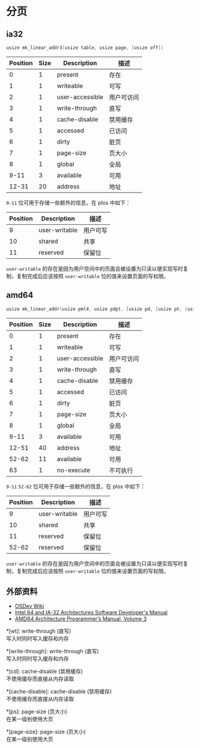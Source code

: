 
# 分页

## ia32

```c
usize mk_linear_addr3(usize table, usize page, [usize off])
```

| Position | Size | Description     | 描述       |
|----------|------|-----------------|------------|
| 0        | 1    | present         | 存在       |
| 1        | 1    | writeable       | 可写       |
| 2        | 1    | user-accessible | 用户可访问 |
| 3        | 1    | write-through   | 直写       |
| 4        | 1    | cache-disable   | 禁用缓存   |
| 5        | 1    | accessed        | 已访问     |
| 6        | 1    | dirty           | 脏页       |
| 7        | 1    | page-size       | 页大小     |
| 8        | 1    | global          | 全局       |
| 9-11     | 3    | available       | 可用       |
| 12-31    | 20   | address         | 地址       |

`9-11` 位可用于存储一些额外的信息，在 plos 中如下：

| Position | Description   | 描述     |
|----------|---------------|----------|
| 9        | user-writable | 用户可写 |
| 10       | shared        | 共享     |
| 11       | reserved      | 保留位   |

`user-writable` 的存在是因为用户空间中的页面会被设置为只读以便实现写时复制，复制完成后应该按照 `user-writable` 位的值来设置页面的写权限。

<!-- 同步 amd64 部分更新 -->

## amd64

```c
usize mk_linear_addr(usize pml4, usize pdpt, [usize pd, [usize pt, [usize off]]])
```

| Position | Size | Description     | 描述       |
|----------|------|-----------------|------------|
| 0        | 1    | present         | 存在       |
| 1        | 1    | writeable       | 可写       |
| 2        | 1    | user-accessible | 用户可访问 |
| 3        | 1    | write-through   | 直写       |
| 4        | 1    | cache-disable   | 禁用缓存   |
| 5        | 1    | accessed        | 已访问     |
| 6        | 1    | dirty           | 脏页       |
| 7        | 1    | page-size       | 页大小     |
| 8        | 1    | global          | 全局       |
| 9-11     | 3    | available       | 可用       |
| 12-51    | 40   | address         | 地址       |
| 52-62    | 11   | available       | 可用       |
| 63       | 1    | no-execute      | 不可执行   |

`9-11` `52-62` 位可用于存储一些额外的信息，在 plos 中如下：

| Position | Description   | 描述     |
|----------|---------------|----------|
| 9        | user-writable | 用户可写 |
| 10       | shared        | 共享     |
| 11       | reserved      | 保留位   |
| 52-62    | reserved      | 保留位   |

`user-writable` 的存在是因为用户空间中的页面会被设置为只读以便实现写时复制，复制完成后应该按照 `user-writable` 位的值来设置页面的写权限。

<!-- 同步 ia32 部分更新 -->

## 外部资料

- [OSDev Wiki](https://wiki.osdev.org/Paging)
- [Intel 64 and IA-32 Architectures Software Developer's Manual](https://software.intel.com/content/www/us/en/develop/articles/intel-sdm.html)
- [AMD64 Architecture Programmer’s Manual, Volume 3](https://www.amd.com/content/dam/amd/en/documents/processor-tech-docs/programmer-references/24594.pdf)

*[wt]: write-through (直写)<br>写入时同时写入缓存和内存

*[write-through]: write-through (直写)<br>写入时同时写入缓存和内存

*[cd]: cache-disable (禁用缓存)<br>不使用缓存而直接从内存读取

*[cache-disable]: cache-disable (禁用缓存)<br>不使用缓存而直接从内存读取

*[ps]: page-size (页大小)<br>在某一级别使用大页

*[page-size]: page-size (页大小)<br>在某一级别使用大页

